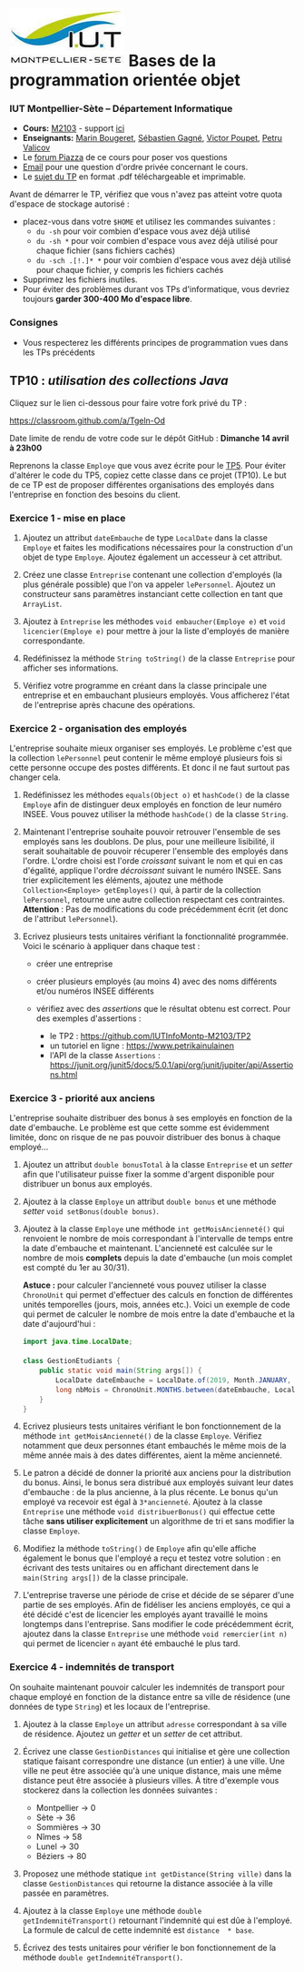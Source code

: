 # ![](ressources/logo.jpeg) Bases de la programmation orientée objet 

### IUT Montpellier-Sète – Département Informatique

* **Cours:** [M2103](http://cache.media.enseignementsup-recherche.gouv.fr/file/25/09/7/PPN_INFORMATIQUE_256097.pdf) - support [ici](https://github.com/IUTInfoMontp-M2103/Ressources)
* **Enseignants:** [Marin Bougeret](mailto:marin.bougeret@umontpellier.fr), [Sébastien Gagné](mailto:sebastien.gagne@umontpellier.fr), [Victor Poupet](mailto:victor.poupet@umontpellier.fr), [Petru Valicov](mailto:petru.valicov@umontpellier.fr) 
* Le [forum Piazza](https://piazza.com/class/jpv7gf0lltk4kc) de ce cours pour poser vos questions
* [Email](mailto:petru.valicov@umontpellier.fr) pour une question d'ordre privée concernant le cours.
* Le [sujet du TP](https://gitprint.com/IUTInfoMontp-M2103/TP10) en format .pdf téléchargeable et imprimable.

Avant de démarrer le TP, vérifiez que vous n'avez pas atteint votre quota d'espace de stockage autorisé :

* placez-vous dans votre `$HOME` et utilisez les commandes suivantes :
    * `du -sh` pour voir combien d'espace vous avez déjà utilisé
    * `du -sh *` pour voir combien d'espace vous avez déjà utilisé pour chaque fichier (sans fichiers cachés)
    * `du -sch .[!.]* *` pour voir combien d'espace vous avez déjà utilisé pour chaque fichier, y compris les fichiers cachés
* Supprimez les fichiers inutiles.
* Pour éviter des problèmes durant vos TPs d'informatique, vous devriez toujours **garder 300-400 Mo d'espace libre**.


### Consignes
- Vous respecterez les différents principes de programmation vues dans les TPs précédents



## TP10 : _utilisation des collections Java_

Cliquez sur le lien ci-dessous pour faire votre fork privé du TP :

https://classroom.github.com/a/Tgeln-Od

Date limite de rendu de votre code sur le dépôt GitHub : **Dimanche 14 avril à 23h00**

Reprenons la classe `Employe` que vous avez écrite pour le [TP5](https://github.com/IUTInfoMontp-M2103/TP5). Pour éviter d'altérer le code du TP5, copiez cette classe dans ce projet (TP10). Le but de ce TP est de proposer différentes organisations des employés dans l'entreprise en fonction des besoins du client. 

### Exercice 1 - mise en place

1. Ajoutez un attribut `dateEmbauche` de type `LocalDate` dans la classe `Employe` et faites les modifications nécessaires pour la construction d'un objet de type `Employe`. Ajoutez également un accesseur à cet attribut.

2. Créez une classe `Entreprise` contenant une collection d'employés (la plus générale possible) que l'on va appeler `lePersonnel`. Ajoutez un constructeur sans paramètres instanciant cette collection en tant que `ArrayList`.  

3. Ajoutez à `Entreprise` les méthodes `void embaucher(Employe e)` et `void licencier(Employe e)` pour mettre à jour la liste d'employés de manière correspondante.

4. Redéfinissez la méthode `String toString()` de la classe `Entreprise` pour afficher ses informations.

5. Vérifiez votre programme en créant dans la classe principale une entreprise et en embauchant plusieurs employés. Vous afficherez l'état de l'entreprise après chacune des opérations.


### Exercice 2 - organisation des employés

L'entreprise souhaite mieux organiser ses employés. Le problème c'est que la collection `lePersonnel` peut contenir le même employé plusieurs fois si cette personne occupe des postes différents. Et donc il ne faut surtout pas changer cela.

1. Redéfinissez les méthodes `equals(Object o)` et `hashCode()` de la classe `Employe` afin de distinguer deux employés en fonction de leur numéro INSEE. Vous pouvez utiliser la méthode `hashCode()` de la classe `String`.

2. Maintenant l'entreprise souhaite pouvoir retrouver l'ensemble de ses employés sans les doublons. De plus, pour une meilleure lisibilité, il serait souhaitable de pouvoir récuperer l'ensemble des employés dans l'ordre. L'ordre choisi est l'orde _croissant_ suivant le nom et qui en cas d'égalité, applique l'ordre _décroissant_ suivant le numéro INSEE. Sans trier explicitement les éléments, ajoutez une méthode `Collection<Employe> getEmployes()` qui, à partir de la collection `lePersonnel`, retourne une autre collection respectant ces contraintes. **Attention** : Pas de modifications du code précédemment écrit (et donc de l'attribut `lePersonnel`).

3. Ecrivez plusieurs tests unitaires vérifiant la fonctionnalité programmée. Voici le scénario à appliquer dans chaque test :

    * créer une entreprise
    * créer plusieurs employés (au moins 4) avec des noms différents et/ou numéros INSEE différents
    * vérifiez avec des _assertions_ que le résultat obtenu est correct. Pour des exemples d'assertions :
    
        * le TP2 : https://github.com/IUTInfoMontp-M2103/TP2
        * un tutoriel en ligne : https://www.petrikainulainen
        * l'API de la classe `Assertions` : https://junit.org/junit5/docs/5.0.1/api/org/junit/jupiter/api/Assertions.html


### Exercice 3 - priorité aux anciens

L'entreprise souhaite distribuer des bonus à ses employés en fonction de la date d'embauche. Le problème est que cette somme est évidemment limitée, donc on risque de ne pas pouvoir distribuer des bonus à chaque employé... 

1. Ajoutez un attribut `double bonusTotal` à la classe `Entreprise` et un _setter_ afin que l'utilisateur puisse fixer la somme d'argent disponible pour distribuer un bonus aux employés.

2. Ajoutez à la classe `Employe` un attribut `double bonus` et une méthode _setter_ `void setBonus(double bonus)`.
 
3. Ajoutez à la classe `Employe` une méthode `int getMoisAncienneté()` qui renvoient le nombre de mois correspondant à l'intervalle de temps entre la date d'embauche et maintenant. L'ancienneté est calculée sur le nombre de mois **complets** depuis la date d'embauche (un mois complet est compté du 1er au 30/31).
    
    **Astuce :** pour calculer l'ancienneté vous pouvez utiliser la classe `ChronoUnit` qui permet d'effectuer des calculs en fonction de différentes unités temporelles (jours, mois, années etc.). Voici un exemple de code qui permet de calculer le nombre de mois entre la date d'embauche et la date d'aujourd'hui :
 
    ```java
    import java.time.LocalDate;
 
    class GestionEtudiants {
        public static void main(String args[]) {
            LocalDate dateEmbauche = LocalDate.of(2019, Month.JANUARY, 28);
            long nbMois = ChronoUnit.MONTHS.between(dateEmbauche, LocalDate.now());
        }
    }
    ```
 
4. Ecrivez plusieurs tests unitaires vérifiant le bon fonctionnement de la méthode `int getMoisAncienneté()` de la classe `Employe`. Vérifiez notamment que deux personnes étant embauchés le même mois de la même année mais à des dates différentes, aient la même ancienneté.

5. Le patron a décidé de donner la priorité aux anciens pour la distribution du bonus. Ainsi, le bonus sera distribué aux employés suivant leur dates d'embauche : de la plus ancienne, à la plus récente. Le bonus qu'un employé va recevoir est égal à `3*ancienneté`. Ajoutez à la classe `Entreprise` une méthode `void distribuerBonus()` qui effectue cette tâche **sans utiliser explicitement** un algorithme de tri et sans modifier la classe `Employe`.

6. Modifiez la méthode `toString()` de `Employe` afin qu'elle affiche également le bonus que l'employé a reçu et testez votre solution : en écrivant des tests unitaires ou en affichant directement dans le `main(String args[])` de la classe principale.

7. L'entreprise traverse une période de crise et décide de se séparer d'une partie de ses employés. Afin de fidéliser les anciens employés, ce qui a été décidé c'est de licencier les employés ayant travaillé le moins longtemps dans l'entreprise. Sans modifier le code précédemment écrit, ajoutez dans la classe `Entreprise` une méthode `void remercier(int n)` qui permet de licencier `n` ayant été embauché le plus tard.


### Exercice 4 - indemnités de transport

On souhaite maintenant pouvoir calculer les indemnités de transport pour chaque employé en fonction de la distance entre sa ville de résidence (une données de type `String`) et les locaux de l'entreprise.

1. Ajoutez à la classe `Employe` un attribut `adresse` correspondant à sa ville de résidence. Ajoutez un _getter_ et un _setter_ de cet attribut.

2. Écrivez une classe `GestionDistances` qui initialise et gère une collection statique faisant correspondre une distance (un entier) à une ville. Une ville ne peut être associée qu'à une unique distance, mais une même distance peut être associée à plusieurs villes. À titre d'exemple vous stockerez dans la collection les données suivantes :
    * Montpellier &rightarrow; 0
    * Sète &rightarrow; 36
    * Sommières &rightarrow; 30
    * Nîmes &rightarrow; 58
    * Lunel &rightarrow; 30
    * Béziers &rightarrow; 80

3. Proposez une méthode statique `int getDistance(String ville)` dans la classe `GestionDistances` qui retourne la distance associée à la ville passée en paramètres.
 
4. Ajoutez à la classe `Employe` une méthode `double getIndemnitéTransport()` retournant l'indemnité qui est dûe à l'employé. La formule de calcul de cette indemnité est `distance  * base`.

5. Écrivez des tests unitaires pour vérifier le bon fonctionnement de la méthode `double getIndemnitéTransport()`.
